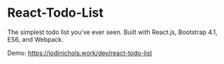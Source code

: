 # React-Todo-List
The simplest todo list you've ever seen. Built with React.js, Bootstrap 4.1, ES6, and Webpack.

Demo: https://jodinichols.work/dev/react-todo-list
